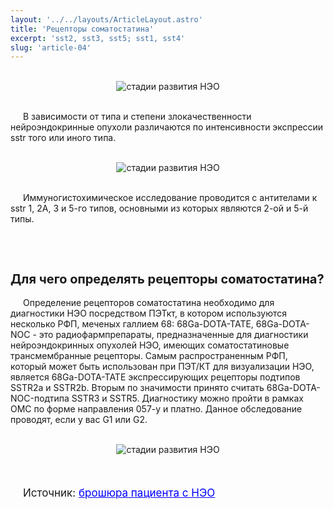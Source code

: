 ```yaml
---
layout: '../../layouts/ArticleLayout.astro'
title: 'Рецепторы соматостатина'
excerpt: 'sst2, sst3, sst5; sst1, sst4'
slug: 'article-04'
---
```


<style>
    p {
        text-indent: 20px;
    }
    h2 {
        font-size: 20px; 
        font-weight: bold;
    }
</style>

<br>
<div style="display: flex; flex-direction: column; align-items: center;">
    <img src="/cancer-neo/images/article-5/neo_cell.png" alt="стадии развития НЭО">
</div>
<br>

<p>
    В зависимости от типа и степени злокачественности 
    нейроэндокринные опухоли различаются по интенсивности экспрессии sstr того или иного типа.
</p>

<br>
<div style="display: flex; flex-direction: column; align-items: center;">
    <img src="/cancer-neo/images/article-5/sstr.png" alt="стадии развития НЭО">
</div>
<br>

<p>
    Иммуногистохимическое исследование проводится с антителами к sstr 1, 2А, 3 и 5-го типов, 
    основными из которых являются 2-ой и 5-й типы.
</p>

<br>
<br>

<h2> Для чего определять рецепторы соматостатина? </h2>
<p>
    Определение рецепторов соматостатина необходимо для диагностики НЭО посредством ПЭТкт, 
    в котором используются несколько РФП, меченых галлием 68: 68Ga-DOTA-TATE, 68Ga-DOTA-NOC - это радиофармпрепараты, 
    предназначенные для диагностики нейроэндокринных опухолей НЭО, имеющих соматостатиновые трансмембранные рецепторы. 
    Самым распространенным РФП, который может быть использован при ПЭТ/КТ для визуализации НЭО, 
    является 68Ga-DOTA-TATE экспрессирующих рецепторы подтипов SSTR2a и SSTR2b. 
    Вторым по значимости принято считать 68Ga-DOTA-NOC-подтипа SSTR3 и SSTR5.
    Диагностику можно пройти в рамках ОМС по форме направления 057-у и платно. 
    Данное обследование проводят, если у вас G1 или G2.
</p>

<br>
<div style="display: flex; flex-direction: column; align-items: center;">
    <img src="/cancer-neo/images/article-5/galii.png" alt="стадии развития НЭО">
</div>
<br>

<br>
<p style="font-size: 17px">
    Источник: 
    <a 
        style="color: blue" 
        href="https://vk.com/doc492172941_490970814?hash=9299bb54a36af80b02&dl=f915fcd8df0ebfa410"
        > брошюра пациента c НЭО
    </a>
<p>
